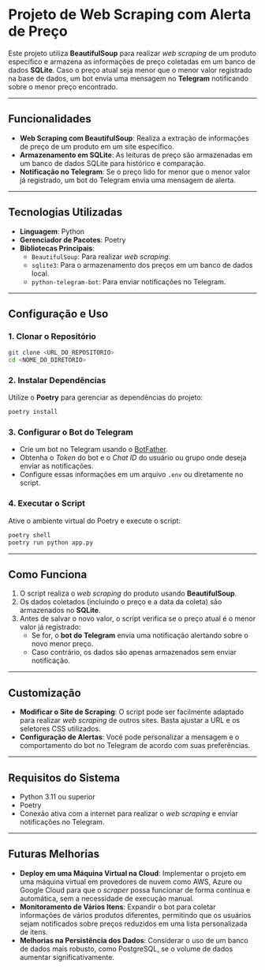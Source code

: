 # Projeto de Web Scraping com Alerta de Preço

Este projeto utiliza **BeautifulSoup** para realizar *web scraping* de um produto específico e armazena as informações de preço coletadas em um banco de dados **SQLite**. Caso o preço atual seja menor que o menor valor registrado na base de dados, um bot envia uma mensagem no **Telegram** notificando sobre o menor preço encontrado.

---

## Funcionalidades

- **Web Scraping com BeautifulSoup**: Realiza a extração de informações de preço de um produto em um site específico.
- **Armazenamento em SQLite**: As leituras de preço são armazenadas em um banco de dados SQLite para histórico e comparação.
- **Notificação no Telegram**: Se o preço lido for menor que o menor valor já registrado, um bot do Telegram envia uma mensagem de alerta.

---

## Tecnologias Utilizadas

- **Linguagem**: Python
- **Gerenciador de Pacotes**: Poetry
- **Bibliotecas Principais**:
  - `BeautifulSoup`: Para realizar *web scraping*.
  - `sqlite3`: Para o armazenamento dos preços em um banco de dados local.
  - `python-telegram-bot`: Para enviar notificações no Telegram.

---

## Configuração e Uso

### 1. Clonar o Repositório

```bash
git clone <URL_DO_REPOSITORIO>
cd <NOME_DO_DIRETORIO>
```

### 2. Instalar Dependências

Utilize o **Poetry** para gerenciar as dependências do projeto:

```bash
poetry install
```

### 3. Configurar o Bot do Telegram

- Crie um bot no Telegram usando o [BotFather](https://core.telegram.org/bots#botfather).
- Obtenha o *Token* do bot e o *Chat ID* do usuário ou grupo onde deseja enviar as notificações.
- Configure essas informações em um arquivo `.env` ou diretamente no script.

### 4. Executar o Script

Ative o ambiente virtual do Poetry e execute o script:

```bash
poetry shell
poetry run python app.py
```

---

## Como Funciona

1. O script realiza o *web scraping* do produto usando **BeautifulSoup**.
2. Os dados coletados (incluindo o preço e a data da coleta) são armazenados no **SQLite**.
3. Antes de salvar o novo valor, o script verifica se o preço atual é o menor valor já registrado:
   - Se for, o **bot do Telegram** envia uma notificação alertando sobre o novo menor preço.
   - Caso contrário, os dados são apenas armazenados sem enviar notificação.

---

## Customização

- **Modificar o Site de Scraping**: O script pode ser facilmente adaptado para realizar *web scraping* de outros sites. Basta ajustar a URL e os seletores CSS utilizados.
- **Configuração de Alertas**: Você pode personalizar a mensagem e o comportamento do bot no Telegram de acordo com suas preferências.

---

## Requisitos do Sistema

- Python 3.11 ou superior
- Poetry
- Conexão ativa com a internet para realizar o *web scraping* e enviar notificações no Telegram.

---

## Futuras Melhorias

- **Deploy em uma Máquina Virtual na Cloud**: Implementar o projeto em uma máquina virtual em provedores de nuvem como AWS, Azure ou Google Cloud para que o *scraper* possa funcionar de forma contínua e automática, sem a necessidade de execução manual.
- **Monitoramento de Vários Itens**: Expandir o bot para coletar informações de vários produtos diferentes, permitindo que os usuários sejam notificados sobre preços reduzidos em uma lista personalizada de itens.
- **Melhorias na Persistência dos Dados**: Considerar o uso de um banco de dados mais robusto, como PostgreSQL, se o volume de dados aumentar significativamente.
